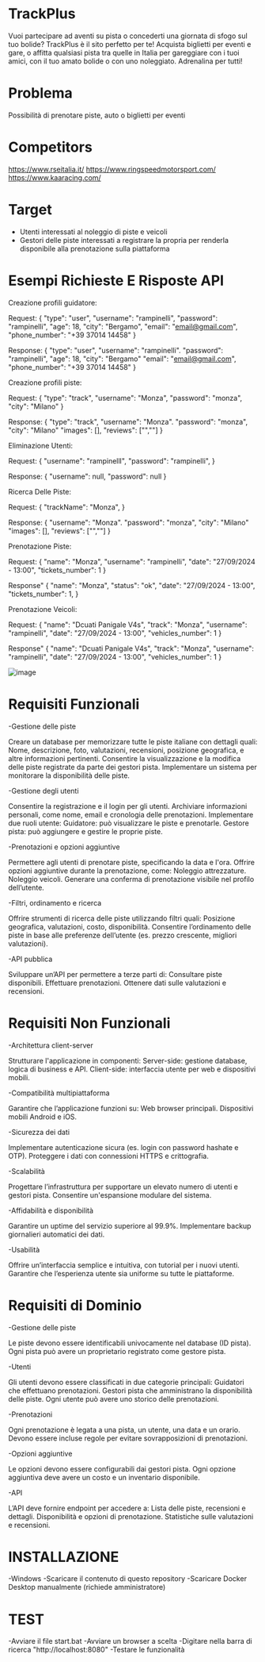 # TrackPlus
Vuoi partecipare ad aventi su pista o concederti una giornata di sfogo sul tuo bolide? TrackPlus è il sito perfetto per te! Acquista biglietti per eventi e gare, o affitta qualsiasi pista tra quelle in Italia per gareggiare con i tuoi amici, con il tuo amato bolide o con uno noleggiato. Adrenalina per tutti!

# Problema

Possibilità di prenotare piste, auto o biglietti per eventi

# Competitors

https://www.rseitalia.it/
https://www.ringspeedmotorsport.com/
https://www.kaaracing.com/

# Target

- Utenti interessati al noleggio di piste e veicoli
- Gestori delle piste interessati a registrare la propria per renderla disponibile alla prenotazione sulla piattaforma 

# Esempi Richieste E Risposte API

Creazione profili guidatore:

Request: {
    "type": "user",
    "username": "rampinelli",
    "password": "rampinelli",
    "age": 18,
    "city": "Bergamo",
    "email": "email@gmail.com",
    "phone_number": "+39 37014 14458"
}

Response: {
  "type": "user",
  "username": "rampinelli".
  "password": "rampinelli",
  "age": 18,
  "city": "Bergamo"
  "email": "email@gmail.com",
  "phone_number": "+39 37014 14458"
}


Creazione profili piste:

Request: {
    "type": "track",
    "username": "Monza",
    "password": "monza",
    "city": "Milano"
}

Response: {
  "type": "track",
  "username": "Monza".
  "password": "monza",
  "city": "Milano"
  "images": [],
  "reviews": ["",""]
}


Eliminazione Utenti:

Request: {
  "username": "rampinellI",
  "password": "rampinelli",
}

Response: {
  "username": null,
  "password": null
}


Ricerca Delle Piste:

Request: {
  "trackName": "Monza",
}

Response: {
  "username": "Monza".
  "password": "monza",
  "city": "Milano"
  "images": [],
  "reviews": ["",""]
}


Prenotazione Piste: 

Request: {
  "name": "Monza",
  "username": "rampinelli",
  "date": "27/09/2024 - 13:00",
  "tickets_number": 1
}

Response" {
  "name": "Monza",
  "status": "ok",
  "date": "27/09/2024 - 13:00",
  "tickets_number": 1,
}


Prenotazione Veicoli: 

Request: {
  "name": "Dcuati Panigale V4s",
  "track": "Monza",
  "username": "rampinelli",
  "date": "27/09/2024 - 13:00",
  "vehicles_number": 1
}

Response" {
  "name": "Dcuati Panigale V4s",
  "track": "Monza",
  "username": "rampinelli",
  "date": "27/09/2024 - 13:00",
  "vehicles_number": 1
}

![image](https://github.com/user-attachments/assets/2b701d36-6050-433b-b84d-b9bbdf97f757)







# Requisiti Funzionali
-Gestione delle piste

Creare un database per memorizzare tutte le piste italiane con dettagli quali:
Nome, descrizione, foto, valutazioni, recensioni, posizione geografica, e altre informazioni pertinenti.
Consentire la visualizzazione e la modifica delle piste registrate da parte dei gestori pista.
Implementare un sistema per monitorare la disponibilità delle piste.

-Gestione degli utenti

Consentire la registrazione e il login per gli utenti.
Archiviare informazioni personali, come nome, email e cronologia delle prenotazioni.
Implementare due ruoli utente:
Guidatore: può visualizzare le piste e prenotarle.
Gestore pista: può aggiungere e gestire le proprie piste.

-Prenotazioni e opzioni aggiuntive

Permettere agli utenti di prenotare piste, specificando la data e l'ora.
Offrire opzioni aggiuntive durante la prenotazione, come:
Noleggio attrezzature.
Noleggio veicoli.
Generare una conferma di prenotazione visibile nel profilo dell’utente.

-Filtri, ordinamento e ricerca

Offrire strumenti di ricerca delle piste utilizzando filtri quali:
Posizione geografica, valutazioni, costo, disponibilità.
Consentire l’ordinamento delle piste in base alle preferenze dell’utente (es. prezzo crescente, migliori valutazioni).

-API pubblica

Sviluppare un’API per permettere a terze parti di:
Consultare piste disponibili.
Effettuare prenotazioni.
Ottenere dati sulle valutazioni e recensioni.

# Requisiti Non Funzionali

-Architettura client-server

Strutturare l'applicazione in componenti:
Server-side: gestione database, logica di business e API.
Client-side: interfaccia utente per web e dispositivi mobili.

-Compatibilità multipiattaforma

Garantire che l’applicazione funzioni su:
Web browser principali.
Dispositivi mobili Android e iOS.

-Sicurezza dei dati

Implementare autenticazione sicura (es. login con password hashate e OTP).
Proteggere i dati con connessioni HTTPS e crittografia.

-Scalabilità

Progettare l’infrastruttura per supportare un elevato numero di utenti e gestori pista.
Consentire un'espansione modulare del sistema.

-Affidabilità e disponibilità

Garantire un uptime del servizio superiore al 99.9%.
Implementare backup giornalieri automatici dei dati.

-Usabilità

Offrire un’interfaccia semplice e intuitiva, con tutorial per i nuovi utenti.
Garantire che l’esperienza utente sia uniforme su tutte le piattaforme.

# Requisiti di Dominio

-Gestione delle piste

Le piste devono essere identificabili univocamente nel database (ID pista).
Ogni pista può avere un proprietario registrato come gestore pista.

-Utenti

Gli utenti devono essere classificati in due categorie principali:
Guidatori che effettuano prenotazioni.
Gestori pista che amministrano la disponibilità delle piste.
Ogni utente può avere uno storico delle prenotazioni.

-Prenotazioni

Ogni prenotazione è legata a una pista, un utente, una data e un orario.
Devono essere incluse regole per evitare sovrapposizioni di prenotazioni.

-Opzioni aggiuntive

Le opzioni devono essere configurabili dai gestori pista.
Ogni opzione aggiuntiva deve avere un costo e un inventario disponibile.

-API

L’API deve fornire endpoint per accedere a:
Lista delle piste, recensioni e dettagli.
Disponibilità e opzioni di prenotazione.
Statistiche sulle valutazioni e recensioni.


# INSTALLAZIONE
-Windows
-Scaricare il contenuto di questo repository
-Scaricare Docker Desktop manualmente (richiede amministratore)

# TEST
-Avviare il file start.bat
-Avviare un browser a scelta
-Digitare nella barra di ricerca "http://localhost:8080"
-Testare le funzionalità
